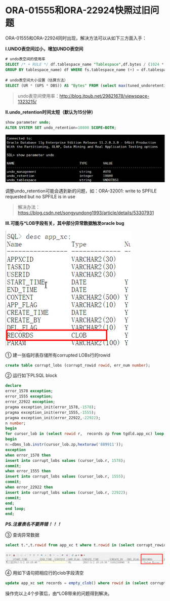 # ORA-01555和ORA-22924快照过旧问题

ORA-01555和ORA-22924同时出现，解决方法可以从如下三方面入手：

**Ⅰ.UNDO表空间过小，增加UNDO表空间**

```sql
# undo表空间的使用率
SELECT /* + RULE */ df.tablespace_name "Tablespace",df.bytes / (1024 * 1024) "Size (MB)",SUM(fs.bytes) / (1024 * 1024) "Free (MB)",Nvl(Round(SUM(fs.bytes) * 100 / df.bytes),1) "% Free",Round((df.bytes - SUM(fs.bytes)) * 100 / df.bytes) "% Used" FROM dba_free_space fs,(SELECT tablespace_name,SUM(bytes) bytes FROM dba_data_files
GROUP BY tablespace_name) df WHERE fs.tablespace_name (+) = df.tablespace_name GROUP BY df.tablespace_name,df.bytes UNION ALL SELECT /* + RULE */ df.tablespace_name tspace, fs.bytes / (1024 * 1024), SUM(df.bytes_free) / (1024 * 1024), Nvl(Round((SUM(fs.bytes) - df.bytes_used) * 100 / fs.bytes), 1), Round((SUM(fs.bytes) - df.bytes_free) * 100 / fs.bytes) FROM dba_temp_files fs, (SELECT tablespace_name,bytes_free,bytes_used FROM v$temp_space_header GROUP BY tablespace_name,bytes_free,bytes_used) df WHERE fs.tablespace_name (+) = df.tablespace_name GROUP BY df.tablespace_name,fs.bytes,df.bytes_free,df.bytes_used ORDER BY 4 DESC;

# undo表空间大小设置（估算方法）
SELECT (UR * (UPS * DBS)) AS "Bytes" FROM (select max(tuned_undoretention) AS UR from v$undostat), (SELECT undoblks / ((end_time - begin_time) * 86400) AS UPS FROM v$undostat WHERE undoblks = (SELECT MAX (undoblks) FROM v$undostat)),  (SELECT block_size AS DBS FROM dba_tablespaces WHERE tablespace_name = (SELECT UPPER(value) FROM v$parameter WHERE name = 'undo_tablespace'));
```

> undo表空间使用率：http://blog.itpub.net/29821678/viewspace-1323215/

**Ⅱ.undo_retention时间太短（默认为15分钟）**

```sql
show parameter undo;
ALTER SYSTEM SET undo_retention=10800 SCOPE=BOTH; 
```

![](../../images/0.png)

调整undo_retention可能会遇到新的问题，如：ORA-32001: write to SPFILE requested but no SPFILE is in use

> 解决办法：https://blog.csdn.net/songyundong1993/article/details/53307931

**Ⅲ.可能与*LOB字段有关，其中部分异常数据触发oracle bug**

![img](../../images/clipboard.png)

① 建一张临时表存储所有corrupted LOBs行的rowid

```sql
create table corrupt_lobs (corrupt_rowid rowid, err_num number);
```

② 运行如下PLSQL block

```sql
declare
error_1578 exception;
error_1555 exception;
error_22922 exception;
pragma exception_init(error_1578,-1578);
pragma exception_init(error_1555,-1555);
pragma exception_init(error_22922,-22922);
n number;
begin
for cursor_lob in (select rowid r,  records zp from tgdld.app_xc) loop
begin
n:=dbms_lob.instr(cursor_lob.zp,hextoraw('889911'));
exception
when error_1578 then
insert into corrupt_lobs values (cursor_lob.r, 1578);
commit;
when error_1555 then
insert into corrupt_lobs values (cursor_lob.r, 1555);
commit;
when error_22922 then
insert into corrupt_lobs values (cursor_lob.r, 22922);
commit;
end;
end loop;
end;
```

***PS.注意表名不要弄错！！！***

③ 查询异常数据

```sql
select t.*,t.rowid from app_xc t where t.rowid in (select corrupt_rowid from corrupt_lobs)
```

![img](../../images/clipboard-1563856370963.png)

④ 用如下语句把相应行的clob字段清空

```sql
update app_xc set records = empty_clob() where rowid in (select corrupt_rowid from corrupt_lobs)
```

操作完以上4个步骤后，由*LOB带来的问题得到解决。